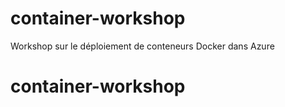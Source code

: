 # container-workshop
Workshop sur le déploiement de conteneurs Docker dans Azure
# container-workshop
